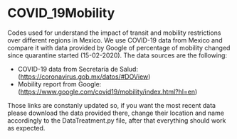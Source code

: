 # COVID_19Mobility

Codes used for understand the impact of transit and mobility restrictions over different regions in Mexico. We use COVID-19 data from Mexico and compare it with data provided by Google of percentage of mobility changed since quarantine started (15-02-2020).
The data sources are the following: 

- COVID-19 data from Secretaría de Salud: (https://coronavirus.gob.mx/datos/#DOView)
- Mobility report from Google: (https://www.google.com/covid19/mobility/index.html?hl=en)

Those links are constanly updated so, if you want the most recent data please download the data provided there, change their location and name accordingly to the DataTreatment.py file, after that everything should work as expected.
